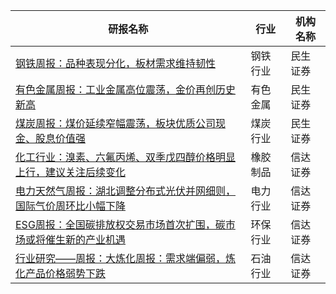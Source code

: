 | 研报名称 | 行业 | 机构名称 |
|------|----------|--------------|
| [钢铁周报：品种表现分化，板材需求维持韧性](https://pdf.dfcfw.com/pdf/H3_AP202503291649115217_1.pdf?1743333318000.pdf) | 钢铁行业 | 民生证券| 
| [有色金属周报：工业金属高位震荡，金价再创历史新高](https://pdf.dfcfw.com/pdf/H3_AP202503291649089709_1.pdf?1743332069000.pdf) | 有色金属 | 民生证券| 
| [煤炭周报：煤价延续窄幅震荡，板块优质公司现金、股息价值强](https://pdf.dfcfw.com/pdf/H3_AP202503291649115256_1.pdf?1743333424000.pdf) | 煤炭行业 | 民生证券| 
| [化工行业：溴素、六氟丙烯、双季戊四醇价格明显上行，建议关注后续变化](https://pdf.dfcfw.com/pdf/H3_AP202503291649036778_1.pdf?1743331612000.pdf) | 橡胶制品 | 信达证券| 
| [电力天然气周报：湖北调整分布式光伏并网细则，国际气价周环比小幅下降](https://pdf.dfcfw.com/pdf/H3_AP202503291649116927_1.pdf?1743333424000.pdf) | 电力行业 | 信达证券| 
| [ESG周报：全国碳排放权交易市场首次扩围，碳市场或将催生新的产业机遇](https://pdf.dfcfw.com/pdf/H3_AP202503291649116931_1.pdf?1743333623000.pdf) | 环保行业 | 信达证券| 
| [行业研究——周报：大炼化周报：需求端偏弱，炼化产品价格弱势下跌](https://pdf.dfcfw.com/pdf/H3_AP202503301649134482_1.pdf?1743329158000.pdf) | 石油行业 | 信达证券| 
